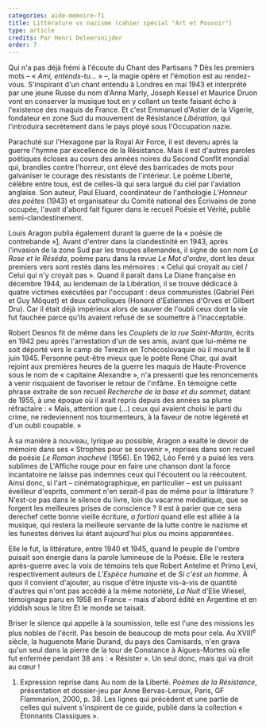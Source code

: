 ```yaml
---
categories: aide-memoire-71
title: Littérature vs nazisme (cahier spécial "Art et Pouvoir")
type: article
credits: Par Henri Deleersnijder
order: 7
---
```

Qui n'a pas déjà frémi à l'écoute du Chant des Partisans ? Dès les premiers mots – « _Ami, entends-tu..._ » –, la magie opère et l'émotion est au rendez-vous. S'inspirant d'un chant entendu à Londres en mai 1943 et interprété par une jeune Russe du nom d'Anna Marly, Joseph Kessel et Maurice Druon vont en conserver la musique tout en y collant un texte faisant écho à l'existence des maquis de France. Et c'est Emmanuel d'Astier de la Vigerie, fondateur en zone Sud du mouvement de Résistance _Libération_, qui l'introduira secrètement dans le pays ployé sous l'Occupation nazie.

Parachuté sur l'Hexagone par la Royal Air Force, il est devenu après la guerre l'hymne par excellence de la Résistance. Mais il est d'autres paroles poétiques écloses au cours des années noires du Second Conflit mondial qui, brandies contre l'horreur, ont élevé des barricades de mots pour galvaniser le courage des résistants de l'intérieur. Le poème Liberté, célèbre entre tous, est de celles-là qui sera largué du ciel par l'aviation anglaise. Son auteur, Paul Eluard, coordinateur de l'anthologie _L'Honneur des poètes_ (1943) et organisateur du Comité national des Écrivains de zone occupée, l'avait d'abord fait figurer dans le recueil Poésie et Vérité, publié semi-clandestinement.

Louis Aragon publia également durant la guerre de la « poésie de contrebande »[1](#footnote-1). Avant d'entrer dans la clandestinité en 1943, après l'invasion de la zone Sud par les troupes allemandes, il signe de son nom _La Rose et le Réséda_, poème paru dans la revue _Le Mot d'ordre_, dont les deux premiers vers sont restés dans les mémoires : « Celui qui croyait au ciel / Celui qui n'y croyait pas ». Quand il paraît dans La Diane française en décembre 1944, au lendemain de la Libération, il se trouve dédicacé à quatre victimes exécutées par l'occupant : deux communistes (Gabriel Péri et Guy Môquet) et deux catholiques (Honoré d'Estiennes d'Orves et Gilbert Dru). Car il était déjà impérieux alors de sauver de l'oubli ceux dont la vie fut fauchée parce qu'ils avaient refusé de se soumettre à l'inacceptable.

Robert Desnos fit de même dans les _Couplets de la rue Saint-Martin_, écrits en 1942 peu après l'arrestation d'un de ses amis, avant que lui-même ne soit déporté vers le camp de Terezin en Tchécoslovaquie où il mourut le 8 juin 1945. Personne peut-être mieux que le poète René Char, qui avait rejoint aux premières heures de la guerre les maquis de Haute-Provence sous le nom de « capitaine Alexandre », n'a pressenti que les renoncements à venir risquaient de favoriser le retour de l'infâme. En témoigne cette phrase extraite de son recueil _Recherche de la base et du sommet_, datant de 1955, à une époque où il avait repris depuis des années sa plume réfractaire : « Mais, attention que (...) ceux qui avaient choisi le parti du crime, ne redeviennent nos tourmenteurs, à la faveur de notre légèreté et d'un oubli coupable. »

À sa manière à nouveau, lyrique au possible, Aragon a exalté le devoir de mémoire dans ses « Strophes pour se souvenir », reprises dans son recueil de poésie _Le Roman inachevé_ (1956). En 1962, Léo Ferré y a puisé les vers sublimes de L'Affiche rouge pour en faire une chanson dont la force incantatoire ne laisse pas indemnes ceux qui l'écoutent ou la réécoutent. Ainsi donc, si l'art – cinématographique, en particulier – est un puissant éveilleur d'esprits, comment n'en serait-il pas de même pour la littérature ? N'est-ce pas dans le silence du livre, loin du vacarme médiatique, que se forgent les meilleures prises de conscience ? Il est à parier que ce sera derechef cette bonne vieille écriture, _a fortiori_ quand elle est alliée à la musique, qui restera la meilleure servante de la lutte contre le nazisme et les funestes dérives lui étant aujourd'hui plus ou moins apparentées.   

Elle le fut, la littérature, entre 1940 et 1945, quand le peuple de l'ombre puisait son énergie dans la parole lumineuse de la Poésie. Elle le restera après-guerre avec la voix de témoins tels que Robert Antelme et Primo Levi, respectivement auteurs de _L'Espèce humaine_ et de _Si c'est un homme_. À quoi il convient d'ajouter, au risque d'être injuste vis-à-vis de quantité d'autres qui n'ont pas accédé à la même notoriété, _La Nuit_ d'Elie Wiesel, témoignage paru en 1958 en France – mais d'abord édité en Argentine et en yiddish sous le titre Et le monde se taisait.

Briser le silence qui appelle à la soumission, telle est l'une des missions les plus nobles de l'écrit. Pas besoin de beaucoup de mots pour cela. Au XVIII<sup>e</sup> siècle, la huguenote Marie Durand, du pays des Camisards, n'en grava qu'un seul dans la pierre de la tour de Constance à Aigues-Mortes où elle fut enfermée pendant 38 ans : « Résister ». Un seul donc, mais qui va droit au cœur !

1. Expression reprise dans Au nom de la Liberté. _Poèmes de la Résistance_, présentation et dossier-jeu par Anne Bervas-Leroux, Paris, GF Flammarion, 2000, p. 38. Les lignes qui précèdent et une partie de celles qui suivent s'inspirent de ce guide, publié dans la collection « Étonnants Classiques ».
